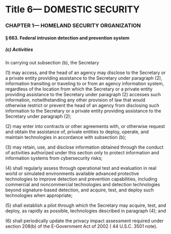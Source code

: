 
# Title 6— DOMESTIC SECURITY
### CHAPTER 1— HOMELAND SECURITY ORGANIZATION
#### § 663. Federal intrusion detection and prevention system
##### (c) Activities

In carrying out subsection (b), the Secretary

(1) may access, and the head of an agency may disclose to the Secretary or a private entity providing assistance to the Secretary under paragraph (2), information transiting or traveling to or from an agency information system, regardless of the location from which the Secretary or a private entity providing assistance to the Secretary under paragraph (2) accesses such information, notwithstanding any other provision of law that would otherwise restrict or prevent the head of an agency from disclosing such information to the Secretary or a private entity providing assistance to the Secretary under paragraph (2);

(2) may enter into contracts or other agreements with, or otherwise request and obtain the assistance of, private entities to deploy, operate, and maintain technologies in accordance with subsection (b);

(3) may retain, use, and disclose information obtained through the conduct of activities authorized under this section only to protect information and information systems from cybersecurity risks;

(4) shall regularly assess through operational test and evaluation in real world or simulated environments available advanced protective technologies to improve detection and prevention capabilities, including commercial and noncommercial technologies and detection technologies beyond signature-based detection, and acquire, test, and deploy such technologies when appropriate;

(5) shall establish a pilot through which the Secretary may acquire, test, and deploy, as rapidly as possible, technologies described in paragraph (4); and

(6) shall periodically update the privacy impact assessment required under section 208(b) of the E-Government Act of 2002 ( 44 U.S.C. 3501 note).

